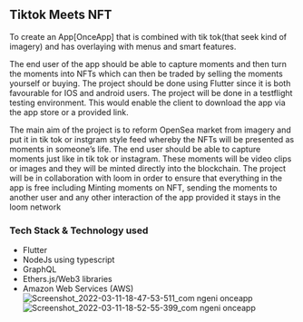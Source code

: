 ## Tiktok Meets NFT

To create an App[OnceApp] that is combined with tik tok(that seek kind of imagery) and has overlaying with menus and smart features. 

The end user of the app should be able to capture moments and then turn the moments into NFTs which can then be traded by selling the moments yourself or buying. The project should be done using Flutter since it is both favourable for IOS and android users. 
The project will be done in a testflight testing environment. This would enable the client to download the app via the app store or a provided link.

The main aim of the project is to reform OpenSea market from imagery and put it in tik tok or instgram style feed whereby the NFTs will be presented as moments in someone’s life. 
The end user should be able to capture moments just like in tik tok or instagram. These moments will be video clips or images and they will be minted directly into the blockchain.
The project will be in collaboration with loom in order to ensure that everything in the app is free including Minting moments on NFT, sending the moments to another user and any other interaction of the app provided it stays in the loom network

### Tech Stack & Technology used
- Flutter
- NodeJs using typescript
- GraphQL
- Ethers.js/Web3 libraries 
- Amazon Web Services (AWS)
![Screenshot_2022-03-11-18-47-53-511_com ngeni onceapp](https://user-images.githubusercontent.com/81178958/162495023-58baaee8-e010-4ed9-afd6-44c71a1d1b32.jpg)
![Screenshot_2022-03-11-18-52-55-399_com ngeni onceapp](https://user-images.githubusercontent.com/81178958/162495032-ceb201db-3756-47f8-b600-07dd6eb0b3f4.jpg)
